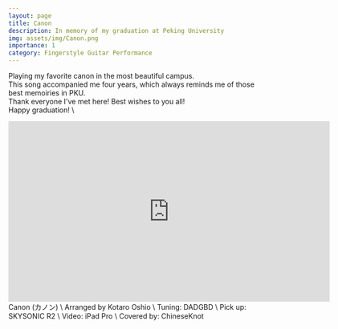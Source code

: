 ```yaml
---
layout: page
title: Canon
description: In memory of my graduation at Peking University
img: assets/img/Canon.png
importance: 1
category: Fingerstyle Guitar Performance
---
```


Playing my favorite canon in the most beautiful campus. \
This song accompanied me four years, which always reminds me of those best memoiries in PKU. \
Thank everyone I've met here! Best wishes to you all! \
Happy graduation! \

<iframe width="640" height="360" src="https://www.youtube.com/embed/P0A4HL581Pw" title="YouTube video player" frameborder="0" allow="accelerometer; autoplay; clipboard-write; encrypted-media; gyroscope; picture-in-picture" allowfullscreen></iframe>
Canon (カノン) \
Arranged by Kotaro Oshio \
Tuning: DADGBD \
Pick up: SKYSONIC R2 \
Video: iPad Pro \
Covered by: ChineseKnot  


